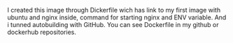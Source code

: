 I created this image through Dickerfile wich has 
link to my first image with ubuntu and nginx inside, 
command for starting nginx and ENV variable.
And i tunned autobuilding with GitHub.
You can see Dockerfile in my github or dockerhub repositories.